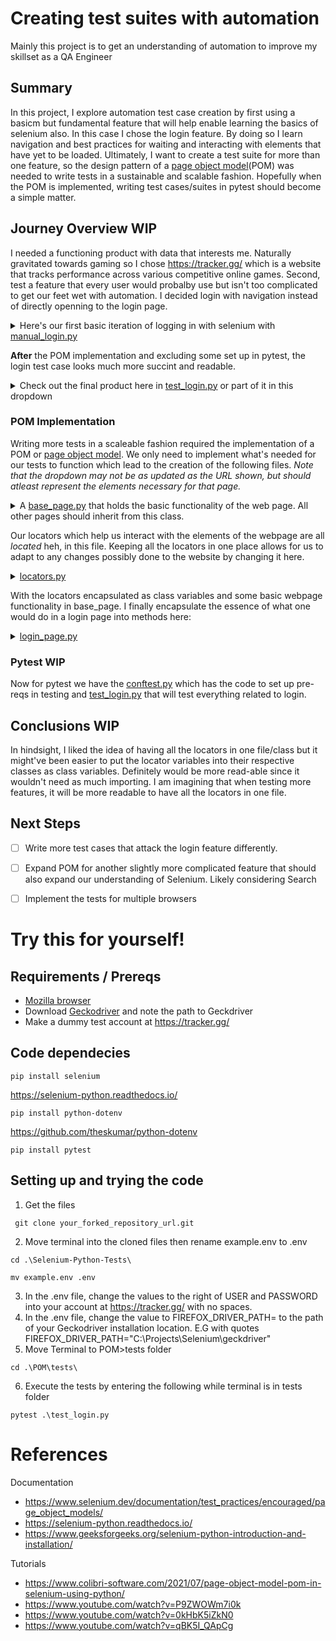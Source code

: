 # Creating test suites with automation
Mainly this project is to get an understanding of automation to improve my skillset as a QA Engineer

## Summary
In this project, I explore automation test case creation by first using a basicm but fundamental feature that will help enable learning the basics of selenium also. In this case I chose the login feature. By doing so I learn navigation and best practices for waiting and interacting with elements that have yet to be loaded. Ultimately, I want to create a test suite for more than one feature, so the design pattern of a [page object model](https://www.selenium.dev/documentation/test_practices/encouraged/page_object_models)(POM) was needed to write tests in a sustainable and scalable fashion. Hopefully when the POM is implemented, writing test cases/suites in pytest should become a simple matter.

## Journey Overview WIP

I needed a functioning product with data that interests me. Naturally gravitated towards gaming so I chose <https://tracker.gg/> which is a website that tracks performance across various competitive online games. Second, test a feature that every user would probalby use but isn't too complicated to get our feet wet with automation. I decided login with navigation instead of directly openning to the login page. 
<details>
  <summary>Here's our first basic iteration of logging in with selenium with <a href="https://github.com/Banandy-w/Selenium-Python-Tests/blob/main/manual_login.py"> manual_login.py</a></summary>
  <br>
  
  
  ```python

import time, os
from dotenv import load_dotenv
from selenium import webdriver
from selenium.webdriver.common.keys import Keys 
from selenium.webdriver.common.by import By
from selenium.webdriver.support.wait import WebDriverWait
from selenium.webdriver.support import expected_conditions as EC
from selenium.common.exceptions import NoSuchElementException, TimeoutException

load_dotenv()
userName = os.getenv("USER")
password = os.getenv("PASSWORD")

# Step 1 Navigate to tracker.gg
## We can definitely just open the login page directly but I want to explore the navigation functionality of selenium
print('Openning firefox on page tracker.gg')
driver = webdriver.Firefox()
driver.get('https://tracker.gg/')


# Step 2 Select login and click on it
print('Scanning for login element')
element = driver.find_element(By.CSS_SELECTOR,'.trn-game-bar-auth')
element.send_keys(Keys.RETURN)


# Driver doesn't wait for page to load so need to learn how to wait until element appears
# Step 3 Wait for page to load
wait = WebDriverWait(driver, 15)
print("Waiting for page to load")
element = wait.until(EC.presence_of_element_located((By.CSS_SELECTOR, "input.trn-input:nth-child(1)")))


# Step 4 Entering login data
# Need to wait for cloudflare to finish loading before we can enter the information
# Using sleep isn't best practice in terms of automation but cloudflare seems to be made to prevent bot purposes like this. As the following doesn't work
#wait.until(EC.visibility_of_element_located((By.CLASS_NAME, 'success-circle')))
print("Waiting for cloudflare to load")
time.sleep(2)


print('Entering Username and Password')
element.send_keys(userName)
element = driver.find_element(By.CSS_SELECTOR,'input.trn-input:nth-child(2)').send_keys(password,Keys.RETURN)

# Step 5 Verify login was successful
# Verify by checking user icon element
# Note to self: maybe a more surefire way maybe would be to use cookies. 
try:
    element = wait.until(EC.presence_of_element_located((By.CLASS_NAME, 'trn-game-bar-user')))
    element = driver.find_element(By.CSS_SELECTOR, '.trn-game-bar-user__container')
except TimeoutException:
    print('Test failed due to timeout. Likely due to cloudflare')
except NoSuchElementException:
    print('Test Failed. User is not logged in')
else:
    print('Success! Signed in. Browser will now close in 5s')
    time.sleep(5)
    driver.quit()
  ```
</details>

**After** the POM implementation and excluding some set up in pytest, the login test case looks much more succint and readable.


<details>
  <summary>Check out the final product here in <a href=https://github.com/Banandy-w/Selenium-Python-Tests/blob/main/POM/tests/test_login.py>test_login.py</a> or part of it in this dropdown</summary>
  <br>

  There's some pytest magic in conftest.py file which sets up the browser, but aside from that, the method test_login_02_success essentially does what our prior code does.
  ```python
class Test_Login():

    @pytest.fixture(autouse=True)
    def setup(self, init_driver_inLogin):
        self.driver = init_driver_inLogin
        self.loginPage = LoginPage(self.driver)
        print('Test Login Driver setup complete')


    """Basic tests for login success"""
    def test_login_02_success(self):
        print('Test Login_02_success is starting')

        print('Waiting for cloudflare to load')
        time.sleep(2)

        print('Entering Username and Password')
        self.loginPage.input_username(userName)
        self.loginPage.input_password(password)

        print('Clicking on login')
        self.loginPage.click_login()
        assert self.loginPage.is_visible(LoginLocator.USER_ICON)
        print('Verifying user is logged in')
        print('Test Login_02_success completed')

        
  ```
</details>

### POM Implementation
Writing more tests in a scaleable fashion required the implementation of a POM or [page object model](https://www.selenium.dev/documentation/test_practices/encouraged/page_object_models). We only need to implement what's needed for our tests to function
which lead to the creation of the following files. *Note that the dropdown may not be as updated as the URL shown, but should atleast represent the elements necessary for that page.*
<details>
  <summary>A <a href=https://github.com/Banandy-w/Selenium-Python-Tests/blob/main/POM/pages/base_page.py>base_page.py</a> that holds the basic functionality of the web page. All other pages should inherit from this class.</summary>
  <br>
  
  ```python
  
    from selenium.webdriver.support.wait import WebDriverWait
    from selenium.webdriver.support import expected_conditions as EC
    
    class BasePage():        
        def __init__(self, driver):
            self.driver = driver
            self.wait = WebDriverWait(self.driver, 10)
    
        """Returns True if an elment is visible"""
        def is_visible(self, by_locator):
            element = self.wait.until(EC.visibility_of_element_located(by_locator))
            return bool(element)
        
        """Opens URL"""
        def open_page(self, URL):
            self.driver.get(URL)
  
        """Clicks on given elment locator"""
        def click_on(self, by_locator):
            self.wait.until(EC.element_to_be_clickable(by_locator)).click()

        """Waits for page to load a certain element"""
        def wait_for(self,by_locator):
            self.wait.until(EC.presence_of_element_located(by_locator))

        
  ```
</details>

Our locators which help us interact with the elements of the webpage are all *located* heh, in this file. Keeping all the locators in one place allows for us to adapt to any changes possibly done to the website by changing it here.
<details>
  <summary><a href=https://github.com/Banandy-w/Selenium-Python-Tests/blob/main/POM/pages/login_page.py>locators.py</a></summary>
  <br>
  
  ```python
from selenium.webdriver.common.by import By

"""Holds static data of locators necessary for testing"""
class LoginPageLocators():
    USERNAME_TEXTBOX = (By.CSS_SELECTOR, "input.trn-input:nth-child(1)")
    PASSWORD_TEXTBOX = (By.CSS_SELECTOR,'input.trn-input:nth-child(2)')
    LOGIN_BUTTON = (By.CSS_SELECTOR,"button.trn-button")
    USER_ICON = (By.CLASS_NAME, 'trn-game-bar-user')

class HomePageLocators():
    SIGN_IN_ICON = (By.CSS_SELECTOR,'.trn-game-bar-auth')
    BASE_URL = 'https://tracker.gg/'
        
  ```
</details>

With the locators encapsulated as class variables and some basic webpage functionality in base_page. I finally encapsulate the essence of what one would do in a login page into methods here:
<br>

<details>
  <summary><a href=https://github.com/Banandy-w/Selenium-Python-Tests/blob/main/POM/pages/login_page.py>login_page.py</a></summary>
  <br>
  
  ```python

from selenium.webdriver.common.by import By
from POM.pages.locators import LoginPageLocators as Locator
from POM.pages.base_page import BasePage

class LoginPage(BasePage, Locator):

    def __init__(self,driver):
        super().__init__(driver)

    """Inputs text into login textbox"""
    def input_username(self,username):
        self.driver.find_element(*Locator.USERNAME_TEXTBOX).send_keys(username)
    
    """Inputs text into login textbox"""
    def input_password(self,password):
        self.driver.find_element(*Locator.PASSWORD_TEXTBOX).send_keys(password)

    """Clicks on login button"""
    def click_login(self):
        self.driver.find_element(*Locator.LOGIN_BUTTON).click()
        
  ```
</details>



### Pytest WIP
Now for pytest we have the [conftest.py](https://github.com/Banandy-w/Selenium-Python-Tests/blob/main/POM/tests/conftest.py) which has the code to set up pre-reqs in testing and [test_login.py](https://github.com/Banandy-w/Selenium-Python-Tests/blob/main/POM/tests/test_login.py) that will test everything related to login.

## Conclusions WIP
In hindsight, I liked the idea of having all the locators in one file/class but it might've been easier to put the locator variables into their respective classes as class variables. Definitely would be more read-able since it wouldn't need as much importing. I am imagining that when testing more features, it will be more readable to have all the locators in one file.

## Next Steps
- [ ] Write more test cases that attack the login feature differently.
- [ ] Expand POM for another slightly more complicated feature that should also expand our understanding of Selenium. Likely considering Search
- [ ] Implement the tests for multiple browsers


# Try this for yourself!
## Requirements / Prereqs
* [Mozilla browser](https://www.mozilla.org/en-US/firefox/new/)
* Download [Geckodriver](https://github.com/mozilla/geckodriver/releases) and note the path to Geckdriver
* Make a dummy test account at https://tracker.gg/
## Code dependecies
~~~
pip install selenium
~~~
https://selenium-python.readthedocs.io/
~~~
pip install python-dotenv
~~~
https://github.com/theskumar/python-dotenv
~~~
pip install pytest
~~~
## Setting up and trying the code
1. Get the files
~~~
 git clone your_forked_repository_url.git
 ~~~
2. Move terminal into the cloned files then rename example.env to .env
 ~~~
 cd .\Selenium-Python-Tests\
 ~~~
 ~~~
 mv example.env .env
 ~~~
3. In the .env file, change the values to the right of USER and PASSWORD into your account at https://tracker.gg/ with no spaces.
4. In the .env file, change the value to FIREFOX_DRIVER_PATH= to the path of your Geckodriver installation location. E.G with quotes FIREFOX_DRIVER_PATH="C:\Projects\Selenium\geckdriver"
5. Move Terminal to POM>tests folder
~~~
cd .\POM\tests\
~~~
6. Execute the tests by entering the following while terminal is in tests folder
~~~
pytest .\test_login.py
~~~

# References
Documentation
* https://www.selenium.dev/documentation/test_practices/encouraged/page_object_models/
* https://selenium-python.readthedocs.io/
* https://www.geeksforgeeks.org/selenium-python-introduction-and-installation/

Tutorials
* https://www.colibri-software.com/2021/07/page-object-model-pom-in-selenium-using-python/
* https://www.youtube.com/watch?v=P9ZWOWm7i0k
* https://www.youtube.com/watch?v=0kHbK5iZkN0
* https://www.youtube.com/watch?v=qBK5I_QApCg

